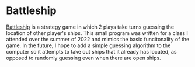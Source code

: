 # Battleship
[Battleship](https://en.wikipedia.org/wiki/Battleship_(game)) is a strategy game in which 2 plays take turns guessing the location of other player's ships.
This small program was written for a class I attended over the summer of 2022 and mimics the basic funcitonality of the game. In the future, I hope to add a simple guessing algorithm to the computer so it
attempts to take out ships that it already has located, as opposed to randomly guessing even when there are open ships.
